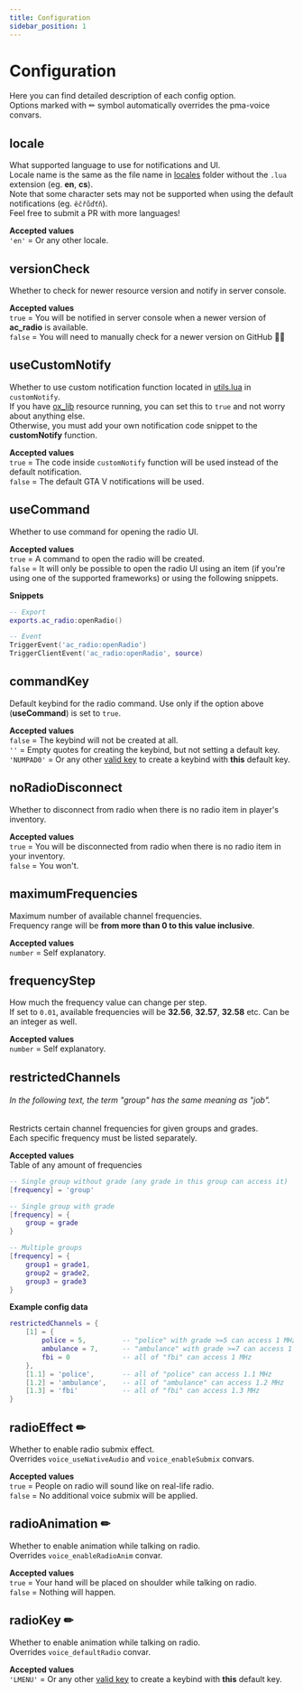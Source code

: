 ```yaml
---
title: Configuration
sidebar_position: 1
---
```


# Configuration

Here you can find detailed description of each config option.  
Options marked with ✏ symbol automatically overrides the pma-voice convars.

## locale
What supported language to use for notifications and UI.  
Locale name is the same as the file name in [locales](https://github.com/acscripts/ac_radio/tree/main/locales) folder without the `.lua` extension (eg. **en**, **cs**).  
Note that some character sets may not be supported when using the default notifications (eg. `ěčřůďťň`).  
Feel free to submit a PR with more languages!

**Accepted values**  
`'en'` = Or any other locale.



## versionCheck
Whether to check for newer resource version and notify in server console.

**Accepted values**  
`true` = You will be notified in server console when a newer version of **ac_radio** is available.  
`false` = You will need to manually check for a newer version on GitHub 👎🏽



## useCustomNotify
Whether to use custom notification function located in [utils.lua](https://github.com/acscripts/ac_radio/tree/main/resource/client/utils.lua) in `customNotify`.  
If you have [ox_lib](https://github.com/overextended/ox_lib) resource running, you can set this to `true` and not worry about anything else.  
Otherwise, you must add your own notification code snippet to the **customNotify** function.

**Accepted values**  
`true` = The code inside `customNotify` function will be used instead of the default notification.  
`false` = The default GTA V notifications will be used.



## useCommand
Whether to use command for opening the radio UI.

**Accepted values**  
`true` = A command to open the radio will be created.  
`false` = It will only be possible to open the radio UI using an item (if you're using one of the supported frameworks) or using the following snippets.

**Snippets**  
```lua
-- Export
exports.ac_radio:openRadio()

-- Event
TriggerEvent('ac_radio:openRadio')
TriggerClientEvent('ac_radio:openRadio', source)
```



## commandKey
Default keybind for the radio command. Use only if the option above (**useCommand**) is set to `true`.

**Accepted values**  
`false` = The keybind will not be created at all.  
`''` = Empty quotes for creating the keybind, but not setting a default key.   
`'NUMPAD0'` = Or any other [valid key](https://docs.fivem.net/docs/game-references/input-mapper-parameter-ids/keyboard) to create a keybind with **this** default key.



## noRadioDisconnect
Whether to disconnect from radio when there is no radio item in player's inventory.  

**Accepted values**  
`true` = You will be disconnected from radio when there is no radio item in your inventory.  
`false` = You won't.



## maximumFrequencies
Maximum number of available channel frequencies.  
Frequency range will be **from more than 0 to this value inclusive**.

**Accepted values**  
`number` = Self explanatory.



## frequencyStep
How much the frequency value can change per step.  
If set to `0.01`, available frequencies will be **32.56**, **32.57**, **32.58** etc. Can be an integer as well.

**Accepted values**  
`number` = Self explanatory.



## restrictedChannels
###### In the following text, the term "group" has the same meaning as "job".
Restricts certain channel frequencies for given groups and grades.  
Each specific frequency must be listed separately.

**Accepted values**  
Table of any amount of frequencies
```lua
-- Single group without grade (any grade in this group can access it)
[frequency] = 'group'

-- Single group with grade
[frequency] = {
    group = grade
}

-- Multiple groups
[frequency] = {
    group1 = grade1,
    group2 = grade2,
    group3 = grade3
}
```

**Example config data**
```lua
restrictedChannels = {
    [1] = {
        police = 5,         -- "police" with grade >=5 can access 1 MHz
        ambulance = 7,      -- "ambulance" with grade >=7 can access 1 MHz
        fbi = 0             -- all of "fbi" can access 1 MHz
    },
    [1.1] = 'police',       -- all of "police" can access 1.1 MHz
    [1.2] = 'ambulance',    -- all of "ambulance" can access 1.2 MHz
    [1.3] = 'fbi'           -- all of "fbi" can access 1.3 MHz
}
```



## radioEffect ✏
Whether to enable radio submix effect.  
Overrides `voice_useNativeAudio` and `voice_enableSubmix` convars.

**Accepted values**  
`true` = People on radio will sound like on real-life radio.  
`false` = No additional voice submix will be applied.



## radioAnimation ✏
Whether to enable animation while talking on radio.  
Overrides `voice_enableRadioAnim` convar.

**Accepted values**  
`true` = Your hand will be placed on shoulder while talking on radio.  
`false` = Nothing will happen.



## radioKey ✏
Whether to enable animation while talking on radio.  
Overrides `voice_defaultRadio` convar.

**Accepted values**  
`'LMENU'` = Or any other [valid key](https://docs.fivem.net/docs/game-references/input-mapper-parameter-ids/keyboard) to create a keybind with **this** default key.
